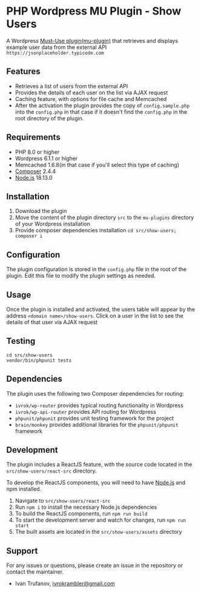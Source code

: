 # PHP Wordpress MU Plugin - Show Users

A Wordpress [Must-Use plugin(mu-plugin)](https://wordpress.org/documentation/article/must-use-plugins/) that retrieves and displays example user data from the external API `https://jsonplaceholder.typicode.com`

## Features

- Retrieves a list of users from the external API
- Provides the details of each user on the list via AJAX request
- Caching feature, with options for file cache and Memcached
- After the activation the plugin provides the copy of `config.sample.php` into the `config.php` in that case if it doesn't find the `config.php` in the root directory of the plugin.

## Requirements

- PHP 8.0 or higher
- Wordpress 6.1.1 or higher
- Memcached 1.6.8(in that case if you'll select this type of caching)
- [Composer](https://getcomposer.org/) 2.4.4
- [Node.js](https://nodejs.org/en/) 18.13.0

## Installation

1. Download the plugin
2. Move the content of the plugin directory `src` to the `mu-plugins` directory of your Wordpress installation
3. Provide composer dependencies installation `cd src/show-users; composer i`

## Configuration

The plugin configuration is stored in the `config.php` file in the root of the plugin. Edit this file to modify the plugin settings as needed.

## Usage

Once the plugin is installed and activated, the users table will appear by the address `<domain name>/show-users`.
Click on a user in the list to see the details of that user via AJAX request

## Testing 

```shell
cd src/show-users
vendor/bin/phpunit tests
```

## Dependencies

The plugin uses the following two Composer dependencies for routing:

- `ivrok/wp-router` provides typical routing functionality in Wordpress
- `ivrok/wp-api-router` provides API routing for Wordpress
- `phpunit/phpunit` provides unit testing framework for the project
- `brain/monkey` provides additional libraries for the `phpunit/phpunit` framework

## Development

The plugin includes a ReactJS feature, with the source code located in the `src/show-users/react-src` directory.

To develop the ReactJS components, you will need to have [Node.js](https://nodejs.org/en/) and npm installed.

1. Navigate to `src/show-users/react-src`
2. Run `npm i` to install the necessary Node.js dependencies
3. To build the ReactJS components, run `npm run build`
4. To start the development server and watch for changes, run `npm run start`
5. The built assets are located in the `src/show-users/assets` directory

## Support

For any issues or questions, please create an issue in the repository or contact the maintainer.
- Ivan Trufanov, [ivrokrambler@gmail.com](mailto:ivrokrambler@gmail.com)

